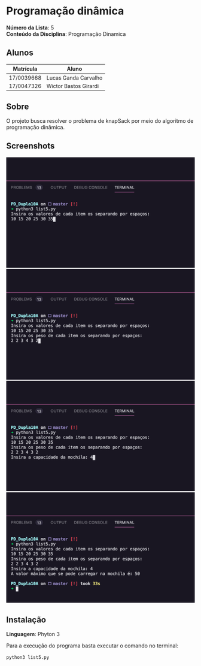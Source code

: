 # Programação dinâmica

**Número da Lista**: 5<br>
**Conteúdo da Disciplina**: Programação Dinamica<br>
## Alunos
|Matrícula | Aluno |
| -- | -- |
| 17/0039668  |  Lucas Ganda Carvalho  |
| 17/0047326  |  Wictor Bastos Girardi |
## Sobre 
O projeto busca resolver o problema de knapSack por meio do algoritmo de programação dinâmica.

## Screenshots
![image example](./print1.png)
![image example](./print2.png)
![image example](./print3.png)
![image example](./print4.png)

## Instalação 
**Linguagem**: Phyton 3<br>

Para a execução do programa basta executar o comando no terminal:

```
python3 list5.py
```